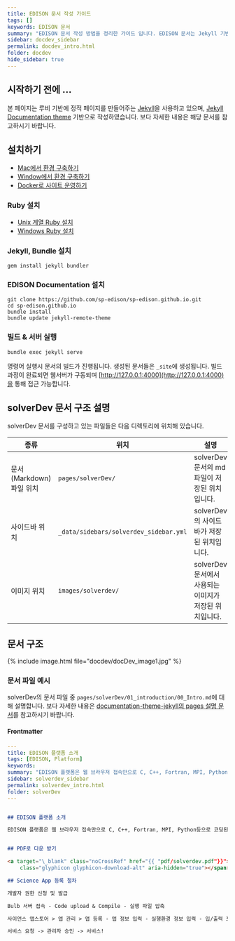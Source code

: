 ```yaml
---
title: EDISON 문서 작성 가이드
tags: []
keywords: EDISON 문서
summary: "EDISON 문서 작성 방법을 정리한 가이드 입니다. EDISON 문서는 Jekyll 기반으로 작성되었으며 documentation-theme-jekyll 테마를 기반으로 문서가 구성되어 있습니다. 본 문서에서는 EDISON 문서를 작성하기 위한 개발환경 구축 방법 및 문서 작성 그리고 페이지 추가 방법에 대해서 정리하였습니다."
sidebar: docdev_sidebar
permalink: docdev_intro.html
folder: docdev
hide_sidebar: true
---
```


## 시작하기 전에 ...

본 페이지는 루비 기반에 정적 페이지를 만들어주는 [Jekyll](https://jekyllrb-ko.github.io/docs/home)을 사용하고 있으며, [Jekyll Documentation theme](https://idratherbewriting.com/documentation-theme-jekyll/index.html) 기반으로 작성하였습니다. 보다 자세한 내용은 해당 문서를 참고하시기 바랍니다.


## 설치하기

 - [Mac에서 환경 구축하기](https://idratherbewriting.com/documentation-theme-jekyll/mydoc_install_jekyll_on_mac.html)
 - [Window에서 환경 구축하기](https://idratherbewriting.com/documentation-theme-jekyll/mydoc_install_jekyll_on_windows.html)
 - [Docker로 사이트 운영하기](https://idratherbewriting.com/documentation-theme-jekyll/index.html#running-the-site-in-docker)

### Ruby 설치

 - [Unix 계열 Ruby 설치](https://www.ruby-lang.org/ko/documentation/installation/#other-systems)
 - [Windows Ruby 설치](https://www.ruby-lang.org/ko/documentation/installation/#rubyinstaller)

### Jekyll, Bundle 설치

```
gem install jekyll bundler
```

### EDISON Documentation 설치

```
git clone https://github.com/sp-edison/sp-edison.github.io.git
cd sp-edison.github.io
bundle install
bundle update jekyll-remote-theme
```

### 빌드 & 서버 실행

```
bundle exec jekyll serve
```

명령어 실행시 문서의 빌드가 진행됩니다. 생성된 문서들은 ```_site```에 생성됩니다. 빌드 과정이 완료되면 웹서버가 구동되며 [http://127.0.0.1:4000](http://127.0.0.1:4000)을 통해 접근 가능합니다. 


## solverDev 문서 구조 설명

solverDev 문서를 구성하고 있는 파일들은 다음 디렉토리에 위치해 있습니다. 

| 종류 | 위치 | 설명 |
|--|--|--|
| 문서(Markdown) 파일 위치 | ```pages/solverDev/``` | solverDev 문서의 md 파일이 저장된 위치 입니다. |
| 사이드바 위치 | ```_data/sidebars/solverdev_sidebar.yml``` | solverDev의 사이드바가 저장된 위치입니다. |
| 이미지 위치 | ```images/solverdev/```| solverDev 문서에서 사용되는 이미지가 저장된 위치입니다. |

  
## 문서 구조

{% include image.html file="docdev/docDev_image1.jpg" %}

### 문서 파일 예시 

solverDev의 문서 파일 중 ```pages/solverDev/01_introduction/00_Intro.md```에 대해 설명합니다. 보다 자세한 내용은 [documentation-theme-jekyll의 pages 설명 문서](https://idratherbewriting.com/documentation-theme-jekyll/mydoc_pages.html#where-to-save-pages)를 참고하시기 바랍니다.

#### Frontmatter

```yaml
---
title: EDISON 플랫폼 소개
tags: [EDISON, Platform]
keywords:
summary: "EDISON 플랫폼은 웹 브라우저 접속만으로 C, C++, Fortran, MPI, Python등으로 코딩된 Science Apps(시뮬레이션 SW)을 활용할 수 있는 환경을 제공합니다. 본 문서는 Science App 개발자들을 위한 개발 문서로 EDISON 플랫폼에서 시뮬레이션 SW를 개발하는 방법에 대해서 소개하고자 합니다."
sidebar: solverdev_sidebar
permalink: solverdev_intro.html
folder: solverDev
---
```

```md

## EDISON 플랫폼 소개

EDISON 플랫폼은 웹 브라우저 접속만으로 C, C++, Fortran, MPI, Python등으로 코딩된 Science Apps(시뮬레이션 SW)을 활용할 수 있는 환경을 제공합니다. 본 문서는 Science App 개발자들을 위한 개발 문서로 EDISON 플랫폼에서 시뮬레이션 SW를 개발하는 방법에 대해서 소개하고자 합니다.


## PDF로 다운 받기

<a target="\_blank" class="noCrossRef" href="{{ "pdf/solverdev.pdf"}}"><button type="button" class="btn btn-default" aria-label="Left Align"><span
    class="glyphicon glyphicon-download-alt" aria-hidden="true"></span> PDF Download</button></a>

## Science App 등록 절차

개발자 권한 신청 및 발급

Bulb 서버 접속 - Code upload & Compile - 실행 파일 압축

사이언스 앱스토어 > 앱 관리 > 앱 등록 - 앱 정보 입력 - 실행환경 정보 입력 - 입/출력 포트 정보 입력 - 앱테스트

서비스 요청 -> 관리자 승인 -> 서비스!

```